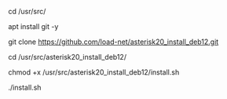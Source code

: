 cd /usr/src/

apt install git -y

git clone https://github.com/load-net/asterisk20_install_deb12.git

cd /usr/src/asterisk20_install_deb12/

chmod +x /usr/src/asterisk20_install_deb12/install.sh

./install.sh
